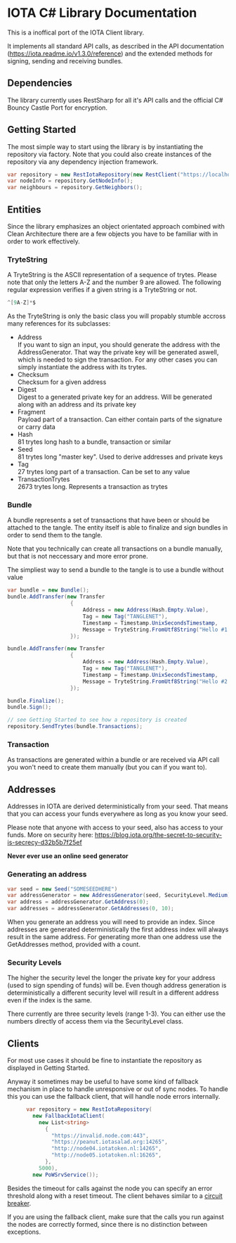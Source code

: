 # IOTA C# Library Documentation

This is a inoffical port of the IOTA Client library.

It implements all standard API calls, as described in the API documentation (https://iota.readme.io/v1.3.0/reference) and the extended methods for signing, sending and receiving bundles.

## Dependencies

The library currently uses RestSharp for all it's API calls and the official C# Bouncy Castle Port for encryption.

## Getting Started

The most simple way to start using the library is by instantiating the repository via factory. Note that you could also create instances of the repository via any dependency injection framework.

```csharp
var repository = new RestIotaRepository(new RestClient("https://localhost:14265"));
var nodeInfo = repository.GetNodeInfo();
var neighbours = repository.GetNeighbors();
```

## Entities

Since the library emphasizes an object orientated approach combined with Clean Architecture there are a few objects you have to be familiar with in order to work effectively. 

### TryteString

A TryteString is the ASCII representation of a sequence of trytes. Please note that only the letters A-Z and the number 9 are allowed. The following regular expression verifies if a given string is a TryteString or not.

```csharp
^[9A-Z]*$
```

As the TryteString is only the basic class you will propably stumble accross many references for its subclasses:

+ Address <br>
  If you want to sign an input, you should generate the address with the AddressGenerator. That way the private key will be generated aswell, which is needed to sign the transaction.
  For any other cases you can simply instantiate the address with its trytes.
+ Checksum <br>
  Checksum for a given address
+ Digest <br>
 Digest to a generated private key for an address. Will be generated along with an address and its private key
+ Fragment <br>
  Payload part of a transaction. Can either contain parts of the signature or carry data
+ Hash <br>
  81 trytes long hash to a bundle, transaction or similar
+ Seed <br>
  81 trytes long "master key". Used to derive addresses and private keys
+ Tag <br>
  27 trytes long part of a transaction. Can be set to any value 
+ TransactionTrytes <br>
  2673 trytes long. Represents a transaction as trytes

### Bundle

A bundle represents a set of transactions that have been or should be attached to the tangle. The entity itself is able to finalize and sign bundles in order to send them to the tangle.

Note that you technically can create all transactions on a bundle manually, but that is not neccessary and more error prone.

The simpliest way to send a bundle to the tangle is to use a bundle without value

```csharp
var bundle = new Bundle();
bundle.AddTransfer(new Transfer
                    {
                        Address = new Address(Hash.Empty.Value),
                        Tag = new Tag("TANGLENET"),
                        Timestamp = Timestamp.UnixSecondsTimestamp,
                        Message = TryteString.FromUtf8String("Hello #1!")
                    });

bundle.AddTransfer(new Transfer
                    {
                        Address = new Address(Hash.Empty.Value),
                        Tag = new Tag("TANGLENET"),
                        Timestamp = Timestamp.UnixSecondsTimestamp,
                        Message = TryteString.FromUtf8String("Hello #2!")
                    });

bundle.Finalize();
bundle.Sign();

// see Getting Started to see how a repository is created
repository.SendTrytes(bundle.Transactions);
```

### Transaction

As transactions are generated within a bundle or are received via API call you won't need to create them manually (but you can if you want to).

## Addresses

Addresses in IOTA are derived deterministically from your seed. That means that you can access your funds everywhere as long as you know your seed.

Please note that anyone with access to your seed, also has access to your funds. More on security here: https://blog.iota.org/the-secret-to-security-is-secrecy-d32b5b7f25ef

 **Never ever use an online seed generator**

 ### Generating an address

 ```csharp
var seed = new Seed("SOMESEEDHERE")
var addressGenerator = new AddressGenerator(seed, SecurityLevel.Medium);
var address = addressGenerator.GetAddress(0);
var addresses = addressGenerator.GetAddresses(0, 10);
```

When you generate an address you will need to provide an index. Since addresses are generated deterministically the first address index will always result in the same address. For generating more than one address use the GetAddresses method, provided with a count.

### Security Levels

The higher the security level the longer the private key for your address (used to sign spending of funds) will be. Even though address generation is deterministically a different security level will result in a different address even if the index is the same.

There currently are three security levels (range 1-3). You can either use the numbers directly of access them via the SecurityLevel class.

## Clients

For most use cases it should be fine to instantiate the repository as displayed in Getting Started. 

Anyway it sometimes may be useful to have some kind of fallback mechanism in place to handle unresponsive or out of sync nodes. To handle this you can use the fallback client, that will handle node errors internally.

```csharp
      var repository = new RestIotaRepository(
        new FallbackIotaClient(
          new List<string>
            {
              "https://invalid.node.com:443",
              "https://peanut.iotasalad.org:14265",
              "http://node04.iotatoken.nl:14265",
              "http://node05.iotatoken.nl:16265",
            },
          5000),
        new PoWSrvService());
```

Besides the timeout for calls against the node you can specify an error threshold along with a reset timeout. The client behaves similar to a [circuit breaker](https://martinfowler.com/bliki/CircuitBreaker.html).

If you are using the fallback client, make sure that the calls you run against the nodes are correctly formed, since there is no distinction between exceptions.
